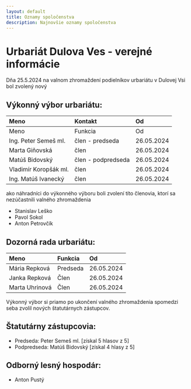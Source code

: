 ```yaml
---
layout: default
title: Oznamy spoločenstva
description: Najnovšie oznamy spoločenstva
---
```


# Urbariát Dulova Ves - verejné informácie
 Dňa 25.5.2024 na valnom zhromaždení podielníkov urbariátu v Dulovej Vsi bol zvolený nový 

## Výkonný výbor urbariátu:

|Meno|Kontakt|Od|
|:-------------|:------------------|:------|
|Meno|Funkcia| Od|
|Ing. Peter Semeš ml. |člen - predseda|26.05.2024| 
|Marta Giňovská |člen|26.05.2024| 
|Matúš Bidovský |člen - podpredseda|26.05.2024| 
|Vladimír Koropšák ml.|člen|26.05.2024| 
|Ing. Matúš Ivanecký |člen|26.05.2024| 

ako náhradníci do výkonného výboru boli zvolení títo členovia, ktorí sa nezúčastnili valného zhromaždenia
- Stanislav Leško
- Pavol Sokol
- Anton Petrovčík

## Dozorná rada urbariátu:

|Meno|Funkcia| Od|
|:-------------|:------------------|:------|
| Mária Repková |Predseda|26.05.2024| 
|Janka Repková|Člen|26.05.2024			
|Marta Uhrinová|Člen|26.05.2024

Výkonný výbor si priamo po ukončení valného zhromaždenia spomedzi seba zvolil nových štatutárnych zástupcov.

## Štatutárny zástupcovia:
- Predseda: Peter Semeš ml. [získal 5 hlasov z 5] 
- Podpredseda: Matúš Bidovský [získal 4 hlasy z 5]

 
## Odborný lesný hospodár: 
- Anton Pustý
